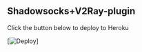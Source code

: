 ## Shadowsocks+V2Ray-plugin

Click the button below to deploy to Heroku

[![Deploy](https://www.herokucdn.com/deploy/button.png)]
